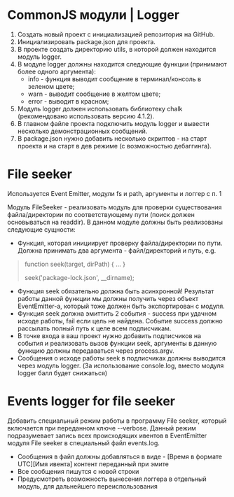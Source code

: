 #    CommonJS модули | Logger

1.  Создать новый проект с инициализацией репозитория на GitHub.
2.  Инициализировать package.json для проекта.
3.  В проекте создать директорию utils, в которой должен находится модуль logger.
4.  В модуле logger должны находится следующие функции (принимают более одного аргумента):
    *   info - функция выводит сообщение в терминал/консоль в зеленом цвете;
    *   warn - выводит сообщение в желтом цвете;
    *   error - выводит в красном;
5.  Модуль logger должен использовать библиотеку chalk (рекомендовано использовать версию 4.1.2).
6.  В главном файле проекта подключить модуль logger и вывести несколько демонстрационных сообщений.
7.  В package.json нужно добавить несколько скриптов - на старт проекта и на старт в дев режиме (с возможностью дебаггинга).

#   File seeker

Используется Event Emitter, модули fs и path, аргументы и логгер с п. 1 

Модуль FileSeeker - реализовать модуль для проверки существования файла/директории по соответствующему пути (поиск должен основываться на readdir). В данном модуле должны быть реализованы следующие сущности:

*   Функция, которая инициирует проверку файла/директории по пути. Должна принимать два аргумента - файл/директорий и путь, e.g.

>   function seek(target, dirPath) { ... }
>
>   seek('package-lock.json', __dirname);

*   Функция seek обязательно должна быть асинхронной! Результат работы данной функции мы должны получить через объект EventEmitter-а, который тоже должен быть экспортирован с модуля.
*   Функция seek должна эмиттить 2 события - success при удачном исходе работы, fail если цель не найдена. Событие success должно рассылать полный путь к целе всем подписчикам.
*   В точке входа в ваш проект нужно добавить подписчиков на события и реализовать вызов функции seek, аргументы в данную функцию должны передаваться через process.argv.
*   Сообщения о исходе работы seek в подписчиках должны выводится через модуль logger. (За использование console.log, вместо модуля logger балл будет снижаться)

#   Events logger for file seeker

Добавить специальный режим работы в программу File seeker, который включается при переданном ключе --verbose. Данный режим подразумевает запись всех происходящих ивентов в EventEmitter модуля File seeker в специальный файл events.log.

*   Сообщения в файл должны добавляться в виде - [Время в формате UTC][Имя ивента] контент переданный при эмите
*   Все сообщения пишутся с новой строки
*   Предусмотреть возможность вынесения логгера в отдельный модуль, для дальнейшего переиспользования
